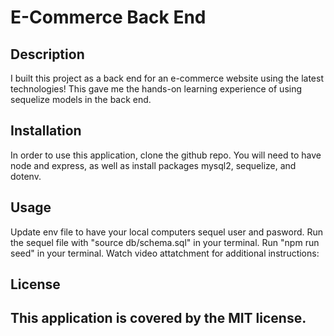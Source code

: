 # E-Commerce Back End

## Description

I built this project as a back end for an e-commerce website using the latest technologies! This gave me the hands-on learning experience of using sequelize models in the back end.

## Installation

In order to use this application, clone the github repo. You will need to have node and express, as well as install packages mysql2, sequelize, and dotenv. 

## Usage

Update env file to have your local computers sequel user and pasword. Run the sequel file with "source db/schema.sql" in your terminal. Run "npm run seed" in your terminal. 
Watch video attatchment for additional instructions:


## License

This application is covered by the MIT license.
---
